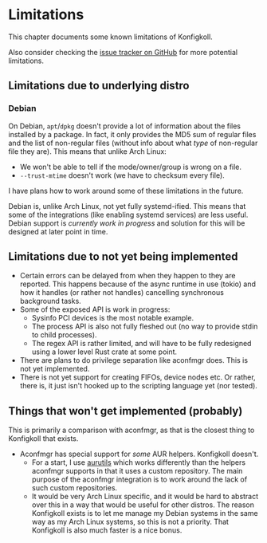 # Limitations

This chapter documents some known limitations of Konfigkoll.

Also consider checking the
[issue tracker on GitHub](https://github.com/VorpalBlade/paketkoll/issues)
for more potential limitations.

## Limitations due to underlying distro

### Debian

On Debian, `apt`/`dpkg` doesn't provide a lot of information about the files installed by a package.
In fact, it only provides the MD5 sum of regular files and the list of non-regular files (without info
about what *type* of non-regular file they are). This means that unlike Arch Linux:

* We won't be able to tell if the mode/owner/group is wrong on a file.
* `--trust-mtime` doesn't work (we have to checksum every file).

I have plans how to work around some of these limitations in the future.

Debian is, unlike Arch Linux, not yet fully systemd-ified. This means that some
of the integrations (like enabling systemd services) are less useful. Debian
support is *currently work in progress* and solution for this will be designed
at later point in time.

## Limitations due to not yet being implemented

* Certain errors can be delayed from when they happen to they are reported.
  This happens because of the async runtime in use (tokio) and how it handles
  (or rather not handles) cancelling synchronous background tasks.
* Some of the exposed API is work in progress:
  * Sysinfo PCI devices is the most notable example.
  * The process API is also not fully fleshed out (no way to provide stdin
    to child processes).
  * The regex API is rather limited, and will have to be fully redesigned using
    a lower level Rust crate at some point.
* There are plans to do privilege separation like aconfmgr does. This is not yet
  implemented.
* There is not yet support for creating FIFOs, device nodes etc. Or rather, there is,
  it just isn't hooked up to the scripting language yet (nor tested).

## Things that won't get implemented (probably)

This is primarily a comparison with aconfmgr, as that is the closest thing to
Konfigkoll that exists.

* Aconfmgr has special support for *some* AUR helpers. Konfigkoll doesn't.
  * For a start, I use [aurutils] which works differently than the helpers
    aconfmgr supports in that it uses a custom repository. The main purpose
    of the aconfmgr integration is to work around the lack of such custom
    repositories.
  * It would be very Arch Linux specific, and it would be hard to abstract
    over this in a way that would be useful for other distros. The reason
    Konfigkoll exists is to let me manage my Debian systems in the same way
    as my Arch Linux systems, so this is not a priority. That Konfigkoll is
    also much faster is a nice bonus.

[aurutils]: https://github.com/aurutils/aurutils
